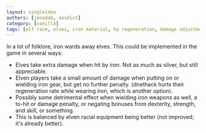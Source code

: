 ```yaml
---
layout: singleidea
authors: [jonadab, aosdict]
category: [vanilla]
tags: [elf race, elves, iron material, hp regeneration, damage adjustments, to-hit adjustments]
---
```

In a lot of folklore, iron wards away elves. This could be implemented in the
game in several ways:
* Elves take extra damage when hit by iron. Not as much as silver, but still
  appreciable.
* Elven players take a small amount of damage when putting on or wielding iron
  gear, but get no further penalty. (dnethack hurts their regeneration rate
  while wearing iron, which is another option).
* Possibly some detrimental effect when wielding iron weapons as well, a to-hit
  or damage penalty, or negating bonuses from dexterity, strength, and skill, or
  something.
* This is balanced by elven racial equipment being better (not improved; it's
  already better).
